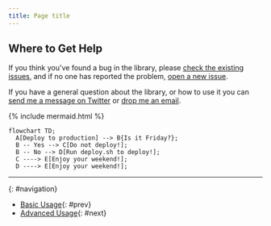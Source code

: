 ```yaml
---
title: Page title
---
```


## Where to Get Help

If you think you've found a bug in the library, please
[check the existing issues](https://github.com/leakyabstractions/result/issues), and if no one has reported the problem,
[open a new issue](https://github.com/leakyabstractions/result/issues/new).

If you have a general question about the library, or how to use it you can
[send me a message on Twitter](https://twitter.com/gcalvo) or
[drop me an email](mailto:leakyabstractions@guillermo.dev).

{% include mermaid.html %}

```mermaid
flowchart TD;
  A[Deploy to production] --> B{Is it Friday?};
  B -- Yes --> C[Do not deploy!];
  B -- No --> D[Run deploy.sh to deploy!];
  C ----> E[Enjoy your weekend!];
  D ----> E[Enjoy your weekend!];
```

---

{: #navigation}
- [Basic Usage](SUPPORT.html){: #prev}
- [Advanced Usage](SUPPORT.html){: #next}
